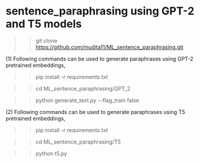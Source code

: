 # sentence_paraphrasing using GPT-2 and T5 models

>>git clone https://github.com/mudita11/ML_sentence_paraphrasing.git

(1) Following commands can be used to generate paraphrases using GPT-2 pretrained embeddings, 

>>pip install -r requirements.txt

>>cd ML_sentence_paraphrasing/GPT_2

>>python generate_text.py --flag_train false

(2) Following commands can be used to generate paraphrases using T5 pretrained embeddings, 

>>pip install -r requirements.txt

>>cd ML_sentence_paraphrasing/T5

>>python t5.py
